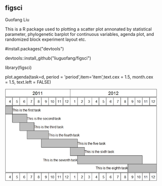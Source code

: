 ## figsci
Guofang Liu

This is a R package used to plotting a scatter plot annonated by statistical parameter, phylogenetic barplot for continuous variables, agenda plot, and randomized block experiment layout etc. 



  #install.packages("devtools")
  
  devtools::install_github("liuguofang/figsci")
  
library(figsci)

plot.agenda(task=d,  period = 'period',item='item',text.cex = 1.5, month.cex = 1.5, text.left = FALSE) 

![alt text](https://github.com/liuguofang/figsci/blob/master/agenda.jpg)
